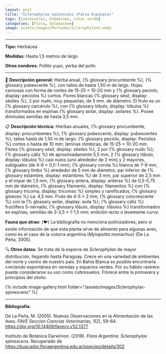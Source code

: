 ```yaml
---
layout: post
title: "Sclerophylax spinescens (Falsa Espinaca)"
tags: [Cubresuelos, Endemismo, Color verde]
categories: [Flora, Solanaceae]
image: assets/images/Portadas/SclerophylaxS.webp
---
```


***

**Tipo:** Herbácea

**Medidas:** Hasta 1,5 metros de largo

**Otros nombres:** Pollito yuyo, yerba del pollo

***

🌱 **Descripción general:** Hierba anual, {% glossary procumbente %}, {% glossary pubescente %}, con tallos de hasta 1,50 m de largo. Hojas carnosas con forma de rombo de 15-25 × 10-20 mm y {% glossary peciolo, display: pecíolos %} cortos. Flores blancas {% glossary sésil, display: sésiles %}, 2 por nudo, muy pequeñas, de 5 mm. de diámetro. El fruto es un {% glossary carcérulo %}, con {% glossary lóbulo, display: lóbulos %} transformados en espinas {% glossary axilar, display: axilares %}. Posee diminutas semillas de hasta 3,5 mm.

📋 **Descripción técnica:** Hierbas anuales, {% glossary procumbente, display: procumbentes %}, {% glossary pubescente, display: pubescentes %}; tallos hasta de 1,50 m de largo. {% glossary peciolo, display: Pecíolos %} cortos o hasta de 10 mm; láminas rómbicas, de 15-25 × 10-20 mm. Flores {% glossary sésil, display: sésiles %}, 2 por {% glossary nudo %}; {% glossary cáliz %} de aproximadamente 5,5 mm, 2 {% glossary lóbulo, display: lóbulos %} casi nulos (uno alrededor de 2 mm) y 2 mayores, subiguales (de 4-6 × 0,5-1 mm); {% glossary corola %} blanca de 7-9 mm, {% glossary limbo %} alrededor de 5 mm de diámetro; par inferior de {% glossary estambre, display: estambres %} de 3 mm, par superior de 2,5 mm y el impar de 1,5 mm, {% glossary antera, display: anteras %} de 0,5-0,75 mm de diámetro, {% glossary filamento, display: filamentos %} con {% glossary tricoma, display: tricomas %} simples y ramificados; {% glossary gineceo %} ca. 4,5 mm. Fruto de 4-5 × 2 mm, {% glossary concrescente %} con la {% glossary axilar, display: axila %}; {% glossary cáliz %} fructífero 5-nervado, {% glossary lóbulo, display: lóbulos %} transformados en espinas; semillas de 3-3,5 × 1-1,5 mm; embrión recto o levemente curvo.

**Fauna que atrae:** (🐦) La bibliografía no menciona polinizadores, pero sí existe información de que esta planta sirve de alimento para algunas aves, como es el caso de la cotorra argentina (*Myiopsitta monachus*) (De La Peña, 2005).

🔍 **Otros datos:** Se trata de la especie de *Sclerophylax* de mayor distribución, llegando hasta Paraguay. Crece en una variedad de ambientes del norte y centro de nuestro país. En Bahía Blanca es posible encontrarla creciendo espontánea en veredas y espacios verdes. Por su hábito rastrero puede considerarse su uso como cubresuelos. Florece entre la primavera y principios del otoño.

 {% include image-gallery.html folder="/assets/images/Sclerophylax-spinescens" %}

***

**Bibliografía:**

De La Peña, M. (2005). Nuevas Observaciones en la Alimentación de las Aves. *FAVE Sección Ciencias Veterinarias*, *1*(2), 59–64. https://doi.org/10.14409/favecv.v1i2.1377

Instituto de Botánica Darwinion. (2018). *Flora Argentina. Sclerophylax spinescens*. Recuperado de https://buscador.floraargentina.edu.ar/species/details/302